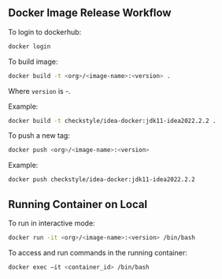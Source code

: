 ## Docker Image Release Workflow

To login to dockerhub:
```bash
docker login
```

To build image:
```bash
docker build -t <org>/<image-name>:<version> .
```

Where `version` is <jdk-version>-<package-version>.

Example:
```bash
docker build -t checkstyle/idea-docker:jdk11-idea2022.2.2 .
```

To push a new tag:
```bash
docker push <org>/<image-name>:<version>
```

Example:
```bash
docker push checkstyle/idea-docker:jdk11-idea2022.2.2
```

## Running Container on Local

To run in interactive mode:
```bash
docker run -it <org>/<image-name>:<version> /bin/bash
```

To access and run commands in the running container:
```bash
docker exec –it <container_id> /bin/bash
```

